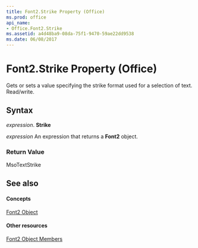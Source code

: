 ```yaml
---
title: Font2.Strike Property (Office)
ms.prod: office
api_name:
- Office.Font2.Strike
ms.assetid: a4d48ba9-08da-75f1-9470-59ae22dd9538
ms.date: 06/08/2017
---
```



# Font2.Strike Property (Office)

Gets or sets a value specifying the strike format used for a selection of text. Read/write.


## Syntax

 _expression_. **Strike**

 _expression_ An expression that returns a **Font2** object.


### Return Value

MsoTextStrike


## See also


#### Concepts


[Font2 Object](font2-object-office.md)
#### Other resources


[Font2 Object Members](font2-members-office.md)

